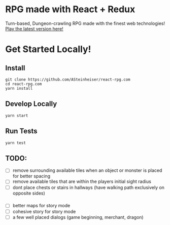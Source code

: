 # RPG made with React + Redux
Turn-based, Dungeon-crawling RPG made with the finest web technologies! [Play the latest version here!](http://react-rpg.com)

# Get Started Locally!
## Install
```
git clone https://github.com/ASteinheiser/react-rpg.com
cd react-rpg.com
yarn install
```
## Develop Locally
```
yarn start
```
## Run Tests
```
yarn test
```

## TODO:
- [ ] remove surrounding available tiles when an object or monster is placed for better spacing
- [ ] remove available tiles that are within the players initial sight radius
- [ ] dont place chests or stairs in hallways (have walking path exclusively on opposite sides)
###
- [ ] better maps for story mode
- [ ] cohesive story for story mode
- [ ] a few well placed dialogs (game beginning, merchant, dragon)

